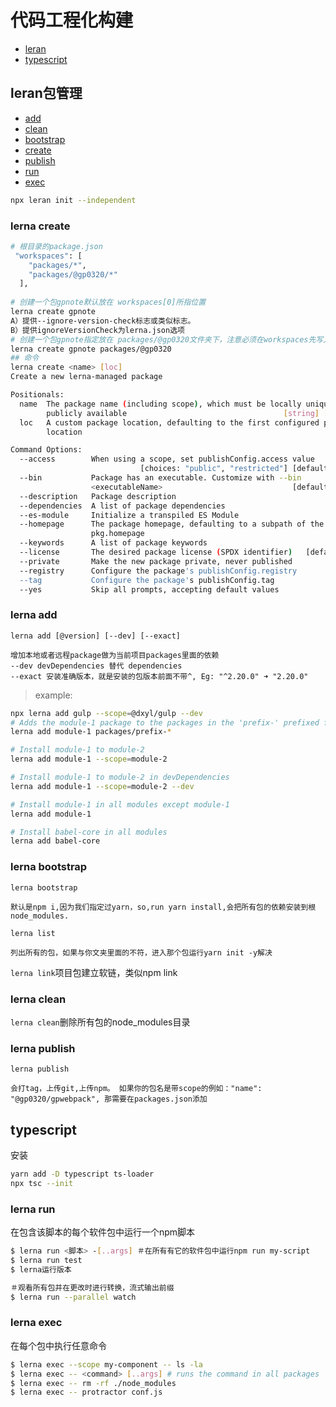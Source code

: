 # 代码工程化构建
* [leran](#leran包管理)
* [typescript](#typescript)
## leran包管理
* [add](#lerna-add)
* [clean](#lerna-clean)
* [bootstrap](#lerna-bootstrap)
* [create](#lerna-craete)
* [publish](#lerna-publish)
* [run](#lerna-run)
* [exec](#lerna-exec)

```bash
npx leran init --independent

```
### lerna create
```bash
# 根目录的package.json 
 "workspaces": [
    "packages/*",
    "packages/@gp0320/*"
  ],
  
# 创建一个包gpnote默认放在 workspaces[0]所指位置
lerna create gpnote 
A）提供--ignore-version-check标志或类似标志。
B）提供ignoreVersionCheck为lerna.json选项
# 创建一个包gpnote指定放在 packages/@gp0320文件夹下，注意必须在workspaces先写入packages/@gp0320，看上面
lerna create gpnote packages/@gp0320
## 命令
lerna create <name> [loc]
Create a new lerna-managed package

Positionals:
  name  The package name (including scope), which must be locally unique _and_
        publicly available                                   [string] [required]
  loc   A custom package location, defaulting to the first configured package
        location                                                        [string]

Command Options:
  --access        When using a scope, set publishConfig.access value
                             [choices: "public", "restricted"] [default: public]
  --bin           Package has an executable. Customize with --bin
                  <executableName>                             [default: <name>]
  --description   Package description                                   [string]
  --dependencies  A list of package dependencies                         [array]
  --es-module     Initialize a transpiled ES Module
  --homepage      The package homepage, defaulting to a subpath of the root
                  pkg.homepage                                          [string]
  --keywords      A list of package keywords                             [array]
  --license       The desired package license (SPDX identifier)   [default: ISC]
  --private       Make the new package private, never published
  --registry      Configure the package's publishConfig.registry        [string]
  --tag           Configure the package's publishConfig.tag             [string]
  --yes           Skip all prompts, accepting default values
```
### lerna add
`lerna add [@version] [--dev] [--exact]`

    增加本地或者远程package做为当前项目packages里面的依赖
    --dev devDependencies 替代 dependencies
    --exact 安装准确版本，就是安装的包版本前面不带^, Eg: "^2.20.0" ➜ "2.20.0"
>example:
```bash
npx lerna add gulp --scope=@dxyl/gulp --dev
# Adds the module-1 package to the packages in the 'prefix-' prefixed folders
lerna add module-1 packages/prefix-*

# Install module-1 to module-2
lerna add module-1 --scope=module-2

# Install module-1 to module-2 in devDependencies
lerna add module-1 --scope=module-2 --dev

# Install module-1 in all modules except module-1
lerna add module-1

# Install babel-core in all modules
lerna add babel-core
```
### lerna bootstrap
`lerna bootstrap`

    默认是npm i,因为我们指定过yarn，so,run yarn install,会把所有包的依赖安装到根node_modules.

`lerna list`

    列出所有的包，如果与你文夹里面的不符，进入那个包运行yarn init -y解决

`lerna link`项目包建立软链，类似npm link
### lerna clean
`lerna clean`删除所有包的node_modules目录
### lerna publish
`lerna publish`

    会打tag，上传git,上传npm。 如果你的包名是带scope的例如："name": "@gp0320/gpwebpack", 那需要在packages.json添加


  ## typescript
  安装
```bash
yarn add -D typescript ts-loader
npx tsc --init
```

### lerna run
在包含该脚本的每个软件包中运行一个npm脚本
```bash
$ lerna run <脚本> -[..args] ＃在所有有它的软件包中运行npm run my-script 
$ lerna run test
$ lerna运行版本

＃观看所有包并在更改时进行转换，流式输出前缀 
$ lerna run --parallel watch
```

### lerna exec
在每个包中执行任意命令
```bash
$ lerna exec --scope my-component -- ls -la
$ lerna exec -- <command> [..args] # runs the command in all packages
$ lerna exec -- rm -rf ./node_modules
$ lerna exec -- protractor conf.js
```
